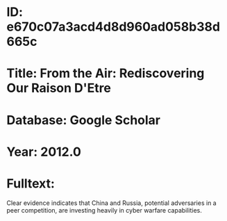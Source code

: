 # ID: e670c07a3acd4d8d960ad058b38d665c
# Title: From the Air: Rediscovering Our Raison D'Etre
# Database: Google Scholar
# Year: 2012.0
# Fulltext:
Clear evidence indicates that China and Russia, potential adversaries in a peer competition, are investing heavily in cyber warfare capabilities.